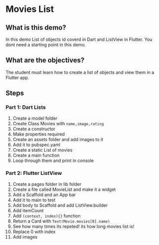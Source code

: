 # Movies List

## What is this demo?
  In this demo List of objects id coverd in Dart and ListView in Flutter.
  You dont need a starting point in this demo.

## What are the objectives?
   The student must learn how to create a list of objects and view them in a Flutter app.

## Steps

### Part 1: Dart Lists
1. Create a model folder
2. Create Class Movies with `name,image,rating`
3. Create a constructor 
4. Make properties required 
5. Create an assets folder and add images to it
6. Add it to pubspec.yaml
7. Create a static List of movies 
8. Create a main function 
9. Loop through them and print in console

### Part 2: Flutter ListView
1.  Create a pages folder in lib folder 
2.  Create a file called MovieList and make it a widget
3.  Add a Scaffold and an App bar 
4.  Add it to main to test
5.  Add body to Scaffold and add ListView.builder
6.  Add itemCount
7.  Add `(context, index){}` function
8.  Return a Card with `Text(Movie.movies[0].name)` 
9.  See how many times its repeted! its how long movies list is!
10. Replace 0 with index
11. Add images 
